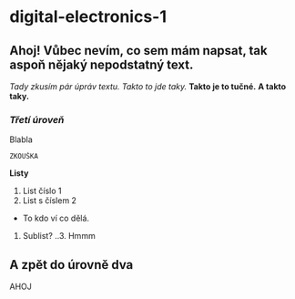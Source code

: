 # digital-electronics-1

## Ahoj! Vůbec nevím, co sem mám napsat, tak aspoň nějaký nepodstatný text.
_Tady zkusím pár úpráv textu._
*Takto to jde taky.*
__Takto je to tučné.__
**A takto taky.**

### _Třetí úroveň_
Blabla
```
ZKOUŠKA
```
**Listy**
1. List číslo 1
2. List s číslem 2
  * To kdo ví co dělá.
1. Sublist?
..3. Hmmm

## A zpět do úrovně dva

AHOJ
